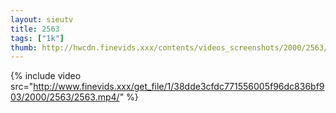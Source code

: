 ```yaml
--- 
layout: sieutv
title: 2563
tags: ["1k"]
thumb: http://hwcdn.finevids.xxx/contents/videos_screenshots/2000/2563/preview.mp4.jpg
---
```

{% include video src="http://www.finevids.xxx/get_file/1/38dde3cfdc771556005f96dc836bf903/2000/2563/2563.mp4/" %} 
